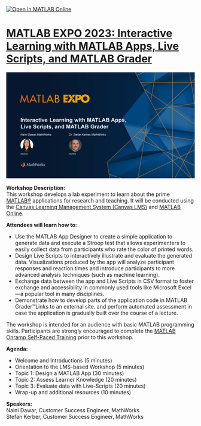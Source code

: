 [![Open in MATLAB Online](https://www.mathworks.com/images/responsive/global/open-in-matlab-online.svg)](https://matlab.mathworks.com/open/github/v1?repo=StefanKerberMW/2023_MATLAB_Expo_Apps_Grader_Live_Scripts)

# [MATLAB EXPO 2023: Interactive Learning with MATLAB Apps, Live Scripts, and MATLAB Grader](https://www.matlabexpo.com/)

![MATLAB Expo Workshop Title Slide](Title_Slide.png "Title")

**Workshop Description:**  
This workshop develops a lab experiment to learn about the prime [MATLAB®](https://www.mathworks.com/products/matlab.html) applications for research and teaching. It will be conducted using the [Canvas Learning Management System (Canvas LMS)](https://mathworks.instructure.com/courses/265) and [MATLAB Online](https://matlab.mathworks.com/).

**Attendees will learn how to:**
* Use the MATLAB App Designer to create a simple application to generate data and execute a Stroop test that allows experimenters to easily collect data from participants who rate the color of printed words.
* Design Live Scripts to interactively illustrate and evaluate the generated data. Visualizations produced by the app will analyze participant responses and reaction times and introduce participants to more advanced analysis techniques (such as machine learning).
* Exchange data between the app and Live Scripts in CSV format to foster exchange and accessibility in commonly used tools like Microsoft Excel—a popular tool in many disciplines.
* Demonstrate how to develop parts of the application code in MATLAB Grader™Links to an external site. and perform automated assessment in case the application is gradually built over the course of a lecture.

The workshop is intended for an audience with basic MATLAB programming skills. Participants are strongly encouraged to complete the [MATLAB Onramp Self-Paced Training](https://matlabacademy.mathworks.com/details/matlab-onramp/gettingstarted) prior to this workshop.

**Agenda:**
* Welcome and Introductions (5 minutes)
* Orientation to the LMS-based Workshop (5 minutes)
* Topic 1: Design a MATLAB App (30 minutes)
* Topic 2: Assess Learner Knowledge (20 minutes)
* Topic 3: Evaluate data with Live-Scripts (20 minutes)
* Wrap-up and additional resources (10 minutes)

**Speakers:**  
Naini Dawar, Customer Success Engineer, MathWorks  
Stefan Kerber, Customer Success Engineer, MathWorks


